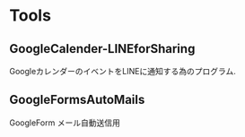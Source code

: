 # Tools


## GoogleCalender-LINEforSharing

GoogleカレンダーのイベントをLINEに通知する為のプログラム.


## GoogleFormsAutoMails

GoogleForm メール自動送信用